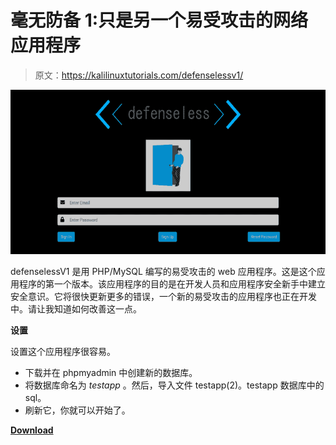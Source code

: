 # 毫无防备 1:只是另一个易受攻击的网络应用程序

> 原文：<https://kalilinuxtutorials.com/defenselessv1/>

[![defenselessV1 : Just Another Vulnerable Web Application](img//d2bc219f6b7a143784eedd7d79583a93.png "defenselessV1 : Just Another Vulnerable Web Application")](https://1.bp.blogspot.com/-HMn8sAdo4K4/YM3VrctkuUI/AAAAAAAAJkE/G7RXXfGDndET-3r9Uc_En0JXR4eBMFqwwCLcBGAsYHQ/s728/2%2B%25281%2529.png)

defenselessV1 是用 PHP/MySQL 编写的易受攻击的 web 应用程序。这是这个应用程序的第一个版本。该应用程序的目的是在开发人员和应用程序安全新手中建立安全意识。它将很快更新更多的错误，一个新的易受攻击的应用程序也正在开发中。请让我知道如何改善这一点。

**设置**

设置这个应用程序很容易。

*   下载并在 phpmyadmin 中创建新的数据库。
*   将数据库命名为 *testapp* 。然后，导入文件 testapp(2)。testapp 数据库中的 sql。
*   刷新它，你就可以开始了。

[**Download**](https://github.com/infosecAK/defenselessV1)